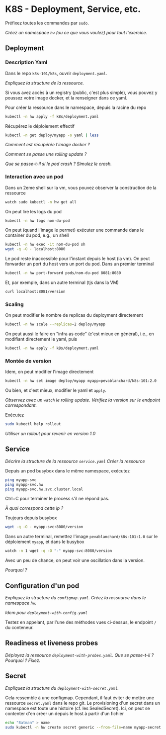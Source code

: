 # K8S - Deployment, Service, etc.

Préfixez toutes les commandes par ``sudo``.

*Créez un namespace ``hw`` (ou ce que vous voulez) pour tout l'exercice.*

## Deployment

### Description Yaml

Dans le repo ``k8s-101/k8s``, ouvrir ``deployment.yaml``.

*Expliquez la structure de la ressource.*

Si vous avez accès à un registry (public, c'est plus simple), vous pouvez y poussez votre image docker,
et la renseigner dans ce yaml.

Pour créer la ressource dans le namespace, depuis la racine du repo
```bash
kubectl -n hw apply -f k8s/deployment.yaml
```

Récupérez le déploiement effectif
```bash
kubectl -n get deploy/myapp -o yaml | less
```

*Comment est récupérée l'image docker ?*

*Comment se passe une rolling update ?*

*Que se passe-t-il si le pod crash ? Simulez le crash.*

### Interaction avec un pod

Dans un 2eme shell sur la vm, vous pouvez observer la construction de la ressource
```bash
watch sudo kubectl -n hw get all
```

On peut lire les logs du pod
```bash
kubectl -n hw logs nom-du-pod
```

On peut (quand l'image le permet) exécuter une commande dans le container du pod, e.g., un shell
```bash
kubectl -n hw exec -it nom-du-pod sh
wget -q -O - localhost:8080
```

Le pod reste inaccessible pour l'instant depuis le host (la vm). On peut forwarder un port du host vers un port du pod.
Dans un premier terminal
```bash
kubectl -n hw port-forward pods/nom-du-pod 8081:8080
```

Et, par exemple, dans un autre terminal (tjs dans la VM)
```bash
curl localhost:8081/version
```


### Scaling

On peut modifier le nombre de replicas du deployment directement
```bash
kubectl -n hw scale --replicas=2 deploy/myapp
```

On peut aussi le faire en "infra as code" (c'est mieux en général), i.e., en modifiant directement le yaml, puis
```bash
kubectl -n hw apply -f k8s/deployment.yaml
```

### Montée de version

Idem, on peut modifier l'image directement
```bash
kubectl -n hw set image deploy/myapp myapp=pevablanchard/k8s-101:2.0
```
Ou bien, et c'est mieux, modifier le yaml et ``apply``.

*Observez avec un ``watch`` le rolling update.*
*Vérifiez la version sur le endpoint correspondant.*

Exécutez
```bash
sudo kubectl help rollout
```
*Utiliser un rollout pour revenir en version 1.0*

## Service

*Décrire la structure de la ressource ``service.yaml``*
*Créer la ressource*

Depuis un pod busybox dans le même namespace, exécutez
```bash
ping myapp-svc
ping myapp-svc.hw
ping myapp-svc.hw.svc.cluster.local
```
Ctrl+C pour terminer le process s'il ne répond pas.

*À quoi correspond cette ip ?*

Toujours depuis busybox
```bash
wget -q -O - myapp-svc:8080/version
```

Dans un autre terminal, remettez l'image ``pevablanchard/k8s-101:1.0`` sur le déploiement ``myapp``,
et dans le busybox
```bash
watch -n 1 wget -q -O "-" myapp-svc:8080/version
```
Avec un peu de chance, on peut voir une oscillation dans la version.

*Pourquoi ?*

## Configuration d'un pod

*Expliquez la structure du ``configmap.yaml``. Créez la ressource dans le namespace ``hw``.*

*Idem pour ``deployment-with-config.yaml``*

Testez en appelant, par l'une des méthodes vues ci-dessus, le endpoint ``/`` du conteneur.

## Readiness et liveness probes

*Déployez la ressource ``deployment-with-probes.yaml``. Que se passe-t-il ? Pourquoi ? Fixez.*

## Secret

*Expliquez la structure du ``deployment-with-secret.yaml``.*

Cela ressemble à une configmap. Cependant, il faut éviter de mettre une ressource ``secret.yaml`` dans le repo git.
Le provisioning d'un secret dans un namespace est toute une histoire (cf. les SealedSecret).
Ici, on peut se contenter d'en créer un depuis le host à partir d'un fichier
```bash
echo "Batman" > name
sudo kubectl -n hw create secret generic --from-file=name myapp-secret
```

